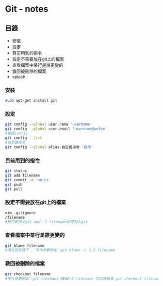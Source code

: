 # Git - notes
## 目錄

* 安裝
* 設定
* 目前用到的指令
* 設定不需要放在git上的檔案
* 查看檔案中某行是誰更變的
* 救回被刪除的檔案
* splash

### 安裝
``` sh 
sudo apt-get install git
```
### 設定
``` sh 
git config --global user.name 'username'
git config --global user.email 'username@wefwe'
#確認config
git config --list
#自定義指令
git config --global alias.自定義指令 '指令'
```
### 目前用到的指令
``` sh
git status
git add filename
git commit -m 'notes'
git push
git pull
```
### 設定不需要放在git上的檔案
``` sh
vim .gitignore
/filename
#但只要加上git add -f filename即可加入git
```
### 查看檔案中某行是誰更變的
``` sh
git blame filename
#須在該目錄下 , 可代參數例如：git blame -L 1,3 filename
```
### 救回被刪除的檔案
``` sh
git checkout filename
#可代參數例如：git checkout HEAD~2 filename 可以理解成 git checkout filename 並git add filename & git commit
```
### 
